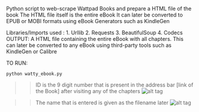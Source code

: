Python script to web-scrape Wattpad Books and prepare a HTML file of the book
The HTML file itself is the entire eBook
It can later be converted to EPUB or MOBI formats using eBook Generators such as KindleGen

Libraries/Imports used :
    1. Urllib
    2. Requests
    3. BeautifulSoup
    4. Codecs
OUTPUT: A HTML file containing the entire eBook with all chapters.
        This can later be converted to any eBook using third-party tools
        such as KindleGen or Calibre


TO RUN: 
```
python watty_ebook.py
```

>> ID is the 9 digit number that is present in the address bar [link of the Book] after visiting any of the chapters
![alt tag](https://github.com/rvn-balaji/WattpadToEbook/blob/master/Capture.PNG)

>> The name that is entered is given as the filename later
![alt tag](https://github.com/rvn-balaji/WattpadToEbook/blob/master/Capture-2.png)
